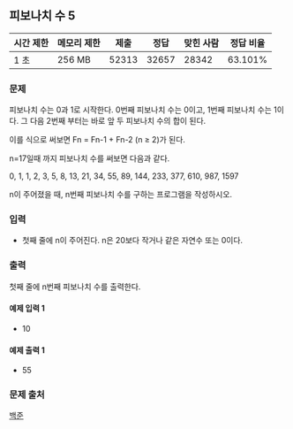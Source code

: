 ## 피보나치 수 5 
 
|시간 제한|	메모리 제한|	제출|	정답|	맞힌 사람|	정답 비율|
|---|---|---|---|---|---|
|1 초|	256 MB|	52313|	32657|	28342|	63.101%|

### 문제
피보나치 수는 0과 1로 시작한다. 0번째 피보나치 수는 0이고, 1번째 피보나치 수는 1이다. 그 다음 2번째 부터는 바로 앞 두 피보나치 수의 합이 된다.

이를 식으로 써보면 Fn = Fn-1 + Fn-2 (n ≥ 2)가 된다.

n=17일때 까지 피보나치 수를 써보면 다음과 같다.

0, 1, 1, 2, 3, 5, 8, 13, 21, 34, 55, 89, 144, 233, 377, 610, 987, 1597

n이 주어졌을 때, n번째 피보나치 수를 구하는 프로그램을 작성하시오.

### 입력
- 첫째 줄에 n이 주어진다. n은 20보다 작거나 같은 자연수 또는 0이다.

### 출력
첫째 줄에 n번째 피보나치 수를 출력한다.

#### 예제 입력 1  
- 10
#### 예제 출력 1  
- 55

### 문제 출처
[백준](https://www.acmicpc.net/problem/10870)